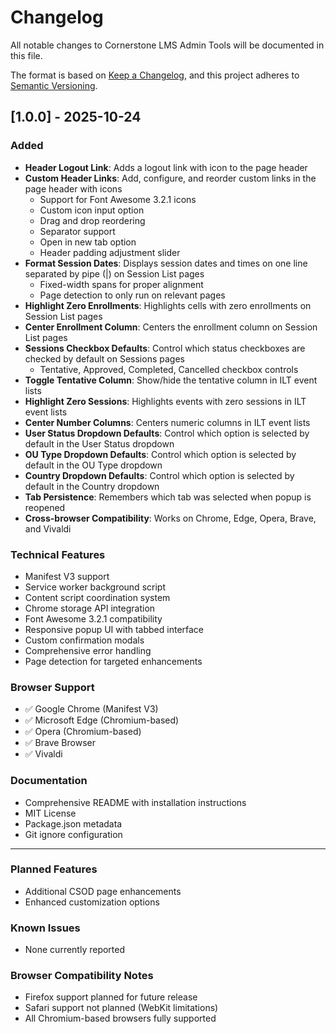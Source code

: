 # Changelog

All notable changes to Cornerstone LMS Admin Tools will be documented in this file.

The format is based on [Keep a Changelog](https://keepachangelog.com/en/1.0.0/),
and this project adheres to [Semantic Versioning](https://semver.org/spec/v2.0.0.html).

## [1.0.0] - 2025-10-24

### Added
- **Header Logout Link**: Adds a logout link with icon to the page header
- **Custom Header Links**: Add, configure, and reorder custom links in the page header with icons
  - Support for Font Awesome 3.2.1 icons
  - Custom icon input option
  - Drag and drop reordering
  - Separator support
  - Open in new tab option
  - Header padding adjustment slider
- **Format Session Dates**: Displays session dates and times on one line separated by pipe (|) on Session List pages
  - Fixed-width spans for proper alignment
  - Page detection to only run on relevant pages
- **Highlight Zero Enrollments**: Highlights cells with zero enrollments on Session List pages
- **Center Enrollment Column**: Centers the enrollment column on Session List pages
- **Sessions Checkbox Defaults**: Control which status checkboxes are checked by default on Sessions pages
  - Tentative, Approved, Completed, Cancelled checkbox controls
- **Toggle Tentative Column**: Show/hide the tentative column in ILT event lists
- **Highlight Zero Sessions**: Highlights events with zero sessions in ILT event lists
- **Center Number Columns**: Centers numeric columns in ILT event lists
- **User Status Dropdown Defaults**: Control which option is selected by default in the User Status dropdown
- **OU Type Dropdown Defaults**: Control which option is selected by default in the OU Type dropdown
- **Country Dropdown Defaults**: Control which option is selected by default in the Country dropdown
- **Tab Persistence**: Remembers which tab was selected when popup is reopened
- **Cross-browser Compatibility**: Works on Chrome, Edge, Opera, Brave, and Vivaldi

### Technical Features
- Manifest V3 support
- Service worker background script
- Content script coordination system
- Chrome storage API integration
- Font Awesome 3.2.1 compatibility
- Responsive popup UI with tabbed interface
- Custom confirmation modals
- Comprehensive error handling
- Page detection for targeted enhancements

### Browser Support
- ✅ Google Chrome (Manifest V3)
- ✅ Microsoft Edge (Chromium-based)
- ✅ Opera (Chromium-based)
- ✅ Brave Browser
- ✅ Vivaldi

### Documentation
- Comprehensive README with installation instructions
- MIT License
- Package.json metadata
- Git ignore configuration

---

### Planned Features
- Additional CSOD page enhancements
- Enhanced customization options

### Known Issues
- None currently reported

### Browser Compatibility Notes
- Firefox support planned for future release
- Safari support not planned (WebKit limitations)
- All Chromium-based browsers fully supported
